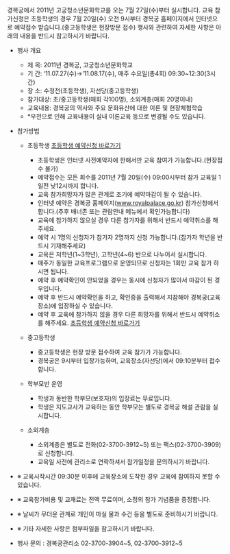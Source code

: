 경복궁에서 2011년 고궁청소년문화학교를 오는 7월 27일(수)부터 실시합니다. 교육 참가신청은 초등학생의 경우 7월 20일(수) 오전 9시부터 경복궁 홈페이지에서 인터넷으로 예약접수 받습니다.(중고등학생은 현장방문 접수) 행사와 관련하여 자세한 사항은 아래의 내용을 반드시 참고하시기 바랍니다.

- 행사 개요
  - 제 목: 2011년 경복궁, 고궁청소년문화학교
  - 기 간: ‘11.07.27(수)→’11.08.17(수), 매주 수요일(총4회) 09:30~12:30(3시간)
  - 장 소: 수정전(초등학생), 자선당(중고등학생)
  - 참가대상: 초/중고등학생(매회 각100명), 소외계층(매회 20명이내)
  - 교육내용: 경복궁의 역사와 주요 문화유산에 대한 이론 및 현장체험학습
  - *우천으로 인해 교육내용이 실내 이론교육 등으로 변경될 수도 있습니다.

- 참가방법

  - 초등학생 [초등학생 예약신청 바로가기](https://www.royalpalace.go.kr/html/guide/guide22.jsp)
    - 초등학생은 인터넷 사전예약자에 한해서만 교육 참여가 가능합니다.(현장접수 불가)
    - 예약접수는 모든 회수를 2011년 7월 20일(수) 09:00시부터 참가 교육일 1일전 낮12시까지 합니다.
    - 교육 참가희망자가 많은 관계로 조기에 예약마감이 될 수 있습니다.
    - 인터넷 예약은 경복궁 홈페이지(www.royalpalace.go.kr) 참가신청에서 합니다.(추후 배너존 또는 관람안내 메뉴에서 확인가능합니다)
    - 교육에 참가하지 않으실 경우 다른 참가자를 위해서 반드시 예약취소를 해주세요.
    - 예약 시 1명의 신청자가 참가자 2명까지 신청 가능합니다.(참가자 학년을 반드시 기재해주세요)
    - 교육은 저학년(1~3학년), 고학년(4~6) 반으로 나누어서 실시합니다.
    - 매주가 동일한 교육프로그램으로 운영되므로 신청자는 1회만 교육 참가 하시면 됩니다.
    - 예약 후 예약확인이 안되었을 경우는 동시에 신청자가 많아서 마감이 된 경우입니다.
    - 예약 후 반드시 예약확인을 하고, 확인증을 출력해서 지참해야 경복궁(교육장소)에 입장하실 수 있습니다.
    - 예약 후 교육에 참가하지 않을 경우 다른 희망자를 위해서 반드시 예약취소를 해주세요.
    [초등학생 예약신청 바로가기](https://www.royalpalace.go.kr/html/guide/guide22.jsp)

  - 중고등학생
    - 중고등학생은 현장 방문 접수하여 교육 참가가 가능합니다.
    - 경복궁은 9시부터 입장가능하며, 교육장소(자선당)에서 09:10분부터 접수합니다.

  - 학부모반 운영
    - 학생과 동반한 학부모(보호자)의 입장료는 무료입니다.
    - 학생은 지도교사가 교육하는 동안 학부모는 별도로 경복궁 해설 관람을 실시합니다.

  - 소외계층
    - 소외계층은 별도로 전화(02-3700-3912~5) 또는 팩스(02-3700-3909)로 신청합니다.
    - 교육일 사전에 관리소로 연락하셔서 참가일정을 문의하시기 바랍니다.

- ※ 교육시작시간 09:30분 이후에 교육장소에 도착한 경우 교육에 참여하지 못할 수 있습니다.
- ※ 교육참가비용 및 교재료는 전액 무료이며, 소정의 참가 기념품을 증정합니다.
- ※ 날씨가 무더운 관계로 개인이 마실 물과 수건 등을 별도로 준비하시기 바랍니다.
- ※ 기타 자세한 사항은 첨부파일을 참고하시기 바랍니다.

- 행사 문의 : 경복궁관리소 02-3700-3904~5, 02-3700-3912~5